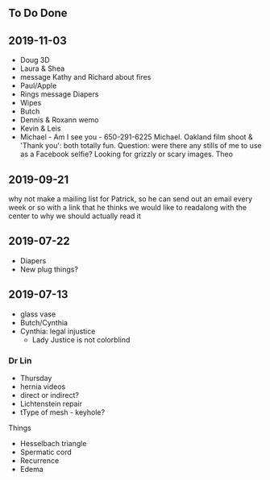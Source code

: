 ## To Do Done




## 2019-11-03

* Doug 3D
* Laura & Shea
* message Kathy and Richard about fires
* Paul/Apple
* Rings message
 Diapers
* Wipes
* Butch
* Dennis & Roxann
wemo
* Kevin & Leis
* Michael - Am I see you - 650-291-6225
Michael. Oakland film shoot & 'Thank you': both totally fun. Question: were there any stills of me to use as a Facebook selfie? Looking for grizzly or scary images. Theo



## 2019-09-21

why not make a mailing list for Patrick, so he can send out an email every week or so with a link that he thinks we would like to readalong with the center to why we should actually read it


## 2019-07-22

* Diapers
* New plug things?

## 2019-07-13

* glass vase
* Butch/Cynthia
* Cynthia: legal injustice
    * Lady Justice is not colorblind


### Dr Lin

* Thursday
* hernia videos
* direct or indirect?
* Lichtenstein repair
* tType of mesh - keyhole?

Things

* Hesselbach triangle
* Spermatic cord
* Recurrence
* Edema


